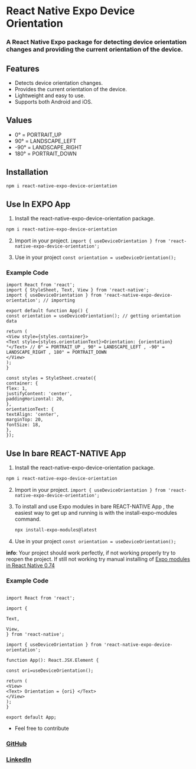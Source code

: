 # React Native Expo Device Orientation

### A React Native Expo package for detecting device orientation changes and providing the current orientation of the device.

## Features

- Detects device orientation changes.
- Provides the current orientation of the device.
- Lightweight and easy to use.
- Supports both Android and iOS.

## Values

- 0° = PORTRAIT_UP
- 90° = LANDSCAPE_LEFT
- -90° = LANDSCAPE_RIGHT
- 180° = PORTRAIT_DOWN

## Installation

```sh
npm i react-native-expo-device-orientation
```

## **Use In EXPO App**

1. Install the react-native-expo-device-orientation package.

```sh
npm i react-native-expo-device-orientation
```

2. Import in your project.
   `import { useDeviceOrientation } from 'react-native-expo-device-orientation';`

3. Use in your project
   `const orientation = useDeviceOrientation();`

### Example Code

```
import React from 'react';
import { StyleSheet, Text, View } from 'react-native';
import { useDeviceOrientation } from 'react-native-expo-device-orientation'; // importing

export default function App() {
const orientation = useDeviceOrientation(); // getting orientation data

return (
<View style={styles.container}>
<Text style={styles.orientationText}>Orientation: {orientation}°</Text> // 0° = PORTRAIT_UP , 90° = LANDSCAPE_LEFT , -90° = LANDSCAPE_RIGHT , 180° = PORTRAIT_DOWN
</View>
);
}

const styles = StyleSheet.create({
container: {
flex: 1,
justifyContent: 'center',
paddingHorizontal: 20,
},
orientationText: {
textAlign: 'center',
marginTop: 20,
fontSize: 18,
},
});
```

## **Use In bare REACT-NATIVE App**

1. Install the react-native-expo-device-orientation package.

```sh
npm i react-native-expo-device-orientation
```

2. Import in your project.
   `import { useDeviceOrientation } from 'react-native-expo-device-orientation';`

3. To install and use Expo modules in bare REACT-NATIVE App , the easiest way to get up and running is with the install-expo-modules command.

   ```sh
   npx install-expo-modules@latest
   ```

4. Use in your project
   `const orientation = useDeviceOrientation();`

**info**: Your project should work perfectly, if not working properly try to reopen the project. If still not working try manual installing of [Expo modules in React Native 0.74](https://docs.expo.dev/bare/installing-expo-modules/)

### Example Code

```

import React from 'react';

import {

Text,

View,
} from 'react-native';

import { useDeviceOrientation } from 'react-native-expo-device-orientation';

function App(): React.JSX.Element {

const ori=useDeviceOrientation();

return (
<View>
<Text> Orientation = {ori} </Text>
</View>
);
}

export default App;
```

- Feel free to contribute

### [GitHub](https://github.com/p369m/react-native-expo-device-orientation)

### [LinkedIn](https://www.linkedin.com/in/pm369/)

